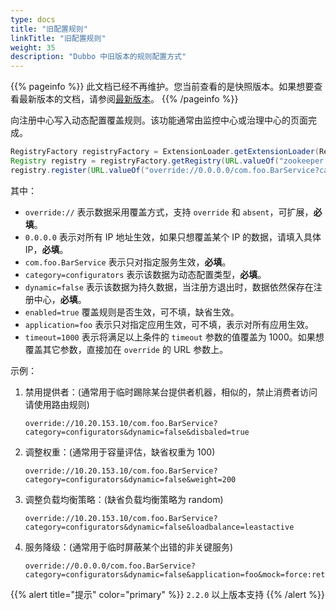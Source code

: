 ```yaml
---
type: docs
title: "旧配置规则"
linkTitle: "旧配置规则"
weight: 35
description: "Dubbo 中旧版本的规则配置方式"
---
```


{{% pageinfo %}} 此文档已经不再维护。您当前查看的是快照版本。如果想要查看最新版本的文档，请参阅[最新版本](/zh-cn/docs3-v2/java-sdk/advanced-features-and-usage/traffic/config-rule/)。
{{% /pageinfo %}}

向注册中心写入动态配置覆盖规则。该功能通常由监控中心或治理中心的页面完成。

```java
RegistryFactory registryFactory = ExtensionLoader.getExtensionLoader(RegistryFactory.class).getAdaptiveExtension();
Registry registry = registryFactory.getRegistry(URL.valueOf("zookeeper://10.20.153.10:2181"));
registry.register(URL.valueOf("override://0.0.0.0/com.foo.BarService?category=configurators&dynamic=false&application=foo&timeout=1000"));
```

其中：

* `override://` 表示数据采用覆盖方式，支持 `override` 和 `absent`，可扩展，**必填**。
* `0.0.0.0` 表示对所有 IP 地址生效，如果只想覆盖某个 IP 的数据，请填入具体 IP，**必填**。
* `com.foo.BarService` 表示只对指定服务生效，**必填**。
* `category=configurators` 表示该数据为动态配置类型，**必填**。
* `dynamic=false` 表示该数据为持久数据，当注册方退出时，数据依然保存在注册中心，**必填**。
* `enabled=true` 覆盖规则是否生效，可不填，缺省生效。
* `application=foo` 表示只对指定应用生效，可不填，表示对所有应用生效。
* `timeout=1000` 表示将满足以上条件的 `timeout` 参数的值覆盖为 1000。如果想覆盖其它参数，直接加在 `override` 的 URL 参数上。

示例：

1. 禁用提供者：(通常用于临时踢除某台提供者机器，相似的，禁止消费者访问请使用路由规则)

    ```
    override://10.20.153.10/com.foo.BarService?category=configurators&dynamic=false&disbaled=true
    ```
    
2. 调整权重：(通常用于容量评估，缺省权重为 100)

    ```
    override://10.20.153.10/com.foo.BarService?category=configurators&dynamic=false&weight=200
    ```
    
3. 调整负载均衡策略：(缺省负载均衡策略为 random)

    ```
    override://10.20.153.10/com.foo.BarService?category=configurators&dynamic=false&loadbalance=leastactive
    ```
    
4. 服务降级：(通常用于临时屏蔽某个出错的非关键服务)

    ```
    override://0.0.0.0/com.foo.BarService?category=configurators&dynamic=false&application=foo&mock=force:return+null
    ```
    

{{% alert title="提示" color="primary" %}}
`2.2.0` 以上版本支持
{{% /alert %}}